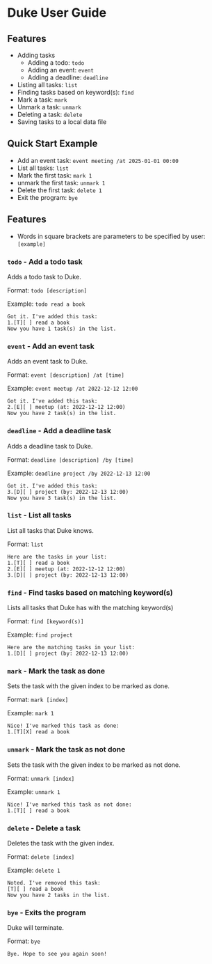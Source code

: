 # Duke User Guide

## Features
- Adding tasks
    - Adding a todo: `todo`
    - Adding an event: `event`
    - Adding a deadline: `deadline`
- Listing all tasks: `list`
- Finding tasks based on keyword(s): `find`
- Mark a task: `mark`
- Unmark a task: `unmark`
- Deleting a task: `delete`
- Saving tasks to a local data file

## Quick Start Example
- Add an event task: `event meeting /at 2025-01-01 00:00`
- List all tasks: `list`
- Mark the first task: `mark 1`
- unmark the first task: `unmark 1`
- Delete the first task: `delete 1`
- Exit the program: `bye`

## Features

- Words in square brackets are parameters to be specified by user: `[example]`

### `todo` - Add a todo task

Adds a todo task to Duke.

Format: `todo [description]`

Example: `todo read a book`

```
Got it. I've added this task:
1.[T][ ] read a book
Now you have 1 task(s) in the list.
```

### `event` - Add an event task

Adds an event task to Duke.

Format: `event [description] /at [time]`

Example: `event meetup /at 2022-12-12 12:00`

```
Got it. I've added this task:
2.[E][ ] meetup (at: 2022-12-12 12:00)
Now you have 2 task(s) in the list.
```

### `deadline` - Add a deadline task

Adds a deadline task to Duke.

Format: `deadline [description] /by [time]`

Example: `deadline project /by 2022-12-13 12:00`

```
Got it. I've added this task:
3.[D][ ] project (by: 2022-12-13 12:00)
Now you have 3 task(s) in the list.
```

### `list` - List all tasks

List all tasks that Duke knows.

Format: `list`

```
Here are the tasks in your list:
1.[T][ ] read a book
2.[E][ ] meetup (at: 2022-12-12 12:00)
3.[D][ ] project (by: 2022-12-13 12:00)
```
### `find` - Find tasks based on matching keyword(s)

Lists all tasks that Duke has with the matching keyword(s)

Format: `find [keyword(s)]`

Example: `find project`

```
Here are the matching tasks in your list:
1.[D][ ] project (by: 2022-12-13 12:00)
```

### `mark` - Mark the task as done

Sets the task with the given index to be marked as done.

Format: `mark [index]`

Example: `mark 1`

```
Nice! I've marked this task as done:
1.[T][X] read a book
```

### `unmark` - Mark the task as not done

Sets the task with the given index to be marked as not done.

Format: `unmark [index]`

Example: `unmark 1`

```
Nice! I've marked this task as not done:
1.[T][ ] read a book
```

### `delete` - Delete a task

Deletes the task with the given index.

Format: `delete [index]`

Example: `delete 1`

```
Noted. I've removed this task:
[T][ ] read a book
Now you have 2 tasks in the list.
```

### `bye` - Exits the program

Duke will terminate.

Format: `bye`

```
Bye. Hope to see you again soon!
```